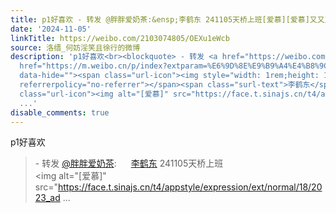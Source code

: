 ```yaml
---
title: p1好喜欢 - 转发 @胖胖爱奶茶:&ensp;李鹤东 241105天桥上班[爱慕][爱慕]又又又见面啦[舔屏] [图片][图片][图片][图片]
date: '2024-11-05'
linkTitle: https://weibo.com/2103074805/OEXu1eWcb
source: 洛缙_何妨淫笑且徐行的微博
description: 'p1好喜欢<br><blockquote> - 转发 <a href="https://weibo.com/1686764805" target="_blank">@胖胖爱奶茶</a>: <a
  href="https://m.weibo.cn/p/index?extparam=%E6%9D%8E%E9%B9%A4%E4%B8%9C&amp;containerid=10080846f60c79887484921c7b5cf912daa521"
  data-hide=""><span class="url-icon"><img style="width: 1rem;height: 1rem" src="https://n.sinaimg.cn/photo/5213b46e/20180926/timeline_card_small_super_default.png"
  referrerpolicy="no-referrer"></span><span class="surl-text">李鹤东</span></a> 241105天桥上班<br><span
  class="url-icon"><img alt="[爱慕]" src="https://face.t.sinajs.cn/t4/appstyle/expression/ext/normal/18/2023_ad
  ...'
disable_comments: true
---
```

p1好喜欢<br><blockquote> - 转发 <a href="https://weibo.com/1686764805" target="_blank">@胖胖爱奶茶</a>: <a href="https://m.weibo.cn/p/index?extparam=%E6%9D%8E%E9%B9%A4%E4%B8%9C&amp;containerid=10080846f60c79887484921c7b5cf912daa521" data-hide=""><span class="url-icon"><img style="width: 1rem;height: 1rem" src="https://n.sinaimg.cn/photo/5213b46e/20180926/timeline_card_small_super_default.png" referrerpolicy="no-referrer"></span><span class="surl-text">李鹤东</span></a> 241105天桥上班<br><span class="url-icon"><img alt="[爱慕]" src="https://face.t.sinajs.cn/t4/appstyle/expression/ext/normal/18/2023_ad ...